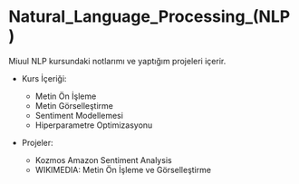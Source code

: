 # Natural_Language_Processing_(NLP)
 Miuul NLP kursundaki notlarımı ve yaptığım projeleri içerir.

* Kurs İçeriği:
  * Metin Ön İşleme
  * Metin Görselleştirme
  * Sentiment Modellemesi
  * Hiperparametre Optimizasyonu
  
* Projeler:
  * Kozmos Amazon Sentiment Analysis
  * WIKIMEDIA: Metin Ön İşleme ve Görselleştirme
